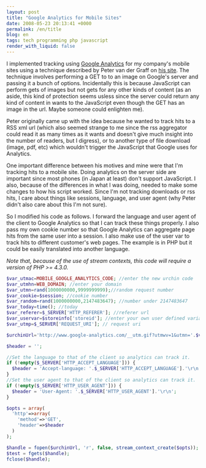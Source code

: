 ```yaml
---
layout: post
title: "Google Analytics for Mobile Sites"
date: 2008-05-23 20:13:41 +0000
permalink: /en/title
blog: en
tags: tech programming php javascript
render_with_liquid: false
---
```


I implemented tracking using [Google Analytics](http://www.google.com/analytics/) for my company's mobile sites using a technique described by Peter van der Graff on [his site](http://www.vdgraaf.info/google-analytics-without-javascript.html). The technique involves performing a GET to to an image on Google's server and passing it a bunch of options. Incidentally this is because JavaScript can perform gets of images but not gets for any other kinds of content (as an aside, this kind of protection seems usless since the server could return any kind of content in wants to the JavaScript even though the GET has an image in the url. Maybe someone could enlighten me).

Peter originally came up with the idea because he wanted to track hits to a RSS xml url (which also seemed strange to me since the rss aggregator could read it as many times as it wants and doesn't give much insight into the number of readers, but I digress), or to another type of file download (image, pdf, etc) which wouldn't trigger the JavaScript that Google uses for Analytics.

One important difference between his motives and mine were that I'm tracking hits to a mobile site. Doing analytics on the server side are important since most phones (in Japan at least) don't support JavaScript. I also, because of the differences in what I was doing, needed to make some changes to how his script worked. Since I'm not tracking downloads or rss hits, I care about things like sessions, language, and user agent (why Peter didn't also care about this I'm not sure).

So I modified his code as follows. I forward the language and user agent of the client to Google Analytics so that I can track these things properly. I also pass my own cookie number so that Google Analytics can aggregate page hits from the same user into a session. I also make use of the user var to track hits to different customer's web pages. The example is in PHP but it could be easily translated into another language.

_Note that, because of the use of stream contexts, this code will require a version of PHP >= 4.3.0._

```php
$var_utmac=MOBILE_GOOGLE_ANALYTICS_CODE; //enter the new urchin code
$var_utmhn=WEB_DOMAIN; //enter your domain
$var_utmn=rand(1000000000,9999999999);//random request number
$var_cookie=$session; //cookie number
$var_random=rand(1000000000,2147483647); //number under 2147483647
$var_today=time(); //today
$var_referer=$_SERVER['HTTP_REFERER']; //referer url
$var_uservar=$storeinfo['storeid']; //enter your own user defined variable
$var_utmp=$_SERVER['REQUEST_URI']; // request uri

$urchinUrl='http://www.google-analytics.com/__utm.gif?utmwv=1&utmn='.$var_utmn.'&utmsr=-&utmsc=-&utmul=-&utmje=0&utmfl=-&utmdt=-&utmhn='.$var_utmhn.'&utmr='.$var_referer.'&utmp='.$var_utmp.'&utmac='.$var_utmac.'&utmcc=__utma%3D'.$var_cookie.'.'.$var_random.'.'.$var_today.'.'.$var_today.'.'.$var_today.'.2%3B%2B__utmb%3D'.$var_cookie.'%3B%2B__utmc%3D'.$var_cookie.'%3B%2B__utmz%3D'.$var_cookie.'.'.$var_today.'.2.2.utmccn%3D(direct)%7Cutmcsr%3D(direct)%7Cutmcmd%3D(none)%3B%2B__utmv%3D'.$var_cookie.'.'.$var_uservar.'%3B';

$header = '';

//Set the language to that of the client so analytics can track it.
if (!empty($_SERVER['HTTP_ACCEPT_LANGUAGE'])) {
  $header = 'Accept-language: '.$_SERVER['HTTP_ACCEPT_LANGUAGE'].'\r\n';
}
//Set the user agent to that of the client so analytics can track it.
if (!empty($_SERVER['HTTP_USER_AGENT'])) {
  $header = 'User-Agent: '.$_SERVER['HTTP_USER_AGENT'].'\r\n';
}

$opts = array(
  'http'=>array(
    'method'=>'GET',
    'header'=>$header
  )
);

$handle = fopen($urchinUrl, 'r', false, stream_context_create($opts));
$test = fgets($handle);
fclose($handle);
```
